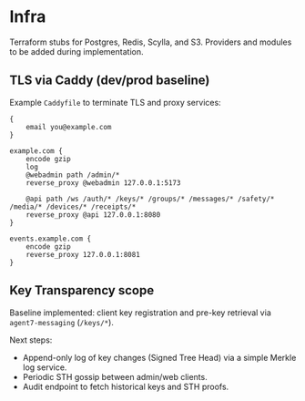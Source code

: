 # Infra

Terraform stubs for Postgres, Redis, Scylla, and S3. Providers and modules to be added during implementation.

## TLS via Caddy (dev/prod baseline)

Example `Caddyfile` to terminate TLS and proxy services:

```
{
	email you@example.com
}

example.com {
	encode gzip
	log
	@webadmin path /admin/*
	reverse_proxy @webadmin 127.0.0.1:5173

	@api path /ws /auth/* /keys/* /groups/* /messages/* /safety/* /media/* /devices/* /receipts/*
	reverse_proxy @api 127.0.0.1:8080
}

events.example.com {
	encode gzip
	reverse_proxy 127.0.0.1:8081
}
```

## Key Transparency scope

Baseline implemented: client key registration and pre-key retrieval via `agent7-messaging` (`/keys/*`).

Next steps:
- Append-only log of key changes (Signed Tree Head) via a simple Merkle log service.
- Periodic STH gossip between admin/web clients.
- Audit endpoint to fetch historical keys and STH proofs.
